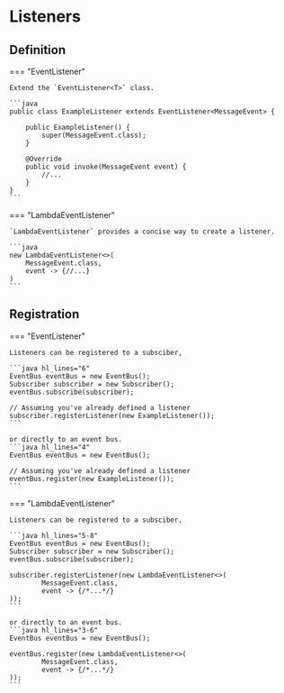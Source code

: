 # Listeners

## Definition

=== "EventListener"

    Extend the `EventListener<T>` class.

    ```java
    public class ExampleListener extends EventListener<MessageEvent> {
    
        public ExampleListener() {
            super(MessageEvent.class);
        }
    
        @Override
        public void invoke(MessageEvent event) {
            //...
        }
    }
    ```

=== "LambdaEventListener"

    `LambdaEventListener` provides a concise way to create a listener.
    
    ```java
    new LambdaEventListener<>(
        MessageEvent.class,
        event -> {//...}
    )
    ```

## Registration

=== "EventListener"

    Listeners can be registered to a subsciber, 
    
    ```java hl_lines="6"
    EventBus eventBus = new EventBus();
    Subscriber subscriber = new Subscriber();
    eventBus.subscribe(subscriber);

    // Assuming you've already defined a listener
    subscriber.registerListener(new ExampleListener());
    ```

    or directly to an event bus.
    ```java hl_lines="4"
    EventBus eventBus = new EventBus();
    
    // Assuming you've already defined a listener
    eventBus.register(new ExampleListener());
    ```

=== "LambdaEventListener"

    Listeners can be registered to a subsciber, 
    
    ```java hl_lines="5-8"
    EventBus eventBus = new EventBus();
    Subscriber subscriber = new Subscriber();
    eventBus.subscribe(subscriber);

    subscriber.registerListener(new LambdaEventListener<>(
            MessageEvent.class,
            event -> {/*...*/}
    ));
    ```

    or directly to an event bus.
    ```java hl_lines="3-6"
    EventBus eventBus = new EventBus();
    
    eventBus.register(new LambdaEventListener<>(
            MessageEvent.class,
            event -> {/*...*/}
    ));
    ```

